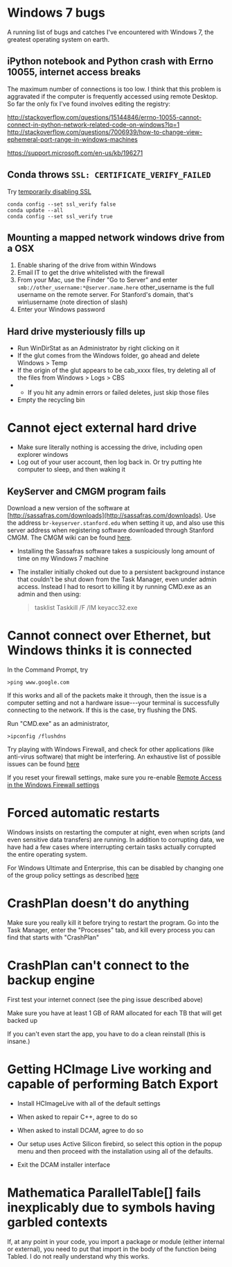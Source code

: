 # Windows 7 bugs

A running list of bugs and catches I've encountered with Windows 7, the greatest operating system on earth.

## iPython notebook and Python crash with Errno 10055, internet access breaks

The maximum number of connections is too low. I think that this problem is aggravated if the computer is frequently accessed using remote Desktop. So far the only fix I've found involves editing the registry:

http://stackoverflow.com/questions/15144846/errno-10055-cannot-connect-in-python-network-related-code-on-windows?lq=1
http://stackoverflow.com/questions/7006939/how-to-change-view-ephemeral-port-range-in-windows-machines

https://support.microsoft.com/en-us/kb/196271

## Conda throws `SSL: CERTIFICATE_VERIFY_FAILED`

Try [temporarily disabling SSL](https://github.com/conda/conda/issues/1166)

	conda config --set ssl_verify false
	conda update --all
	conda config --set ssl_verify true


## Mounting a mapped network windows drive from a OSX

1. Enable sharing of the drive from within Windows
2. Email IT to get the drive whitelisted with the firewall
3. From your Mac, use the Finder "Go to Server" and enter `smb://other_username:*@server.name.here`
		other_username is the full username on the remote server. For Stanford's domain, that's
		win\username (note direction of slash)
4. Enter your Windows password

## Hard drive mysteriously fills up

+ Run WinDirStat as an Administrator by right clicking on it
+ If the glut comes from the Windows folder, go ahead and delete Windows > Temp
+ If the origin of the glut appears to be cab_xxxx files, try deleting all of the files from Windows > Logs > CBS
+ + If you hit any admin errors or failed deletes, just skip those files
+ Empty the recycling bin

# Cannot eject external hard drive

+ Make sure literally nothing is accessing the drive, including open explorer windows
+ Log out of your user account, then log back in. Or try putting hte computer to sleep, and then waking it

## KeyServer and CMGM program fails

Download a new version of the software at [http://sassafras.com/downloads](http://sassafras.com/downloads). Use the address `br-keyserver.stanford.edu` when setting it up, and also use this server address when registering software downloaded through Stanford CMGM. The CMGM wiki can be found [here](https://medwiki.stanford.edu/display/csbfpublic/Home).

+ Installing the Sassafras software takes a suspiciously long amount of time on my Windows 7 machine
+ The installer initially choked out due to a persistent background instance that couldn't be shut down from the Task Manager, even under admin access. Instead I had to resort to killing it by running CMD.exe as an admin and then using:

    >tasklist
    >Taskkill /F /IM keyacc32.exe

# Cannot connect over Ethernet, but Windows thinks it is connected

In the Command Prompt, try

	>ping www.google.com

If this works and all of the packets make it through, then the issue is a computer setting and not a hardware issue---your terminal is successfully connecting to the network. If this is the case, try flushing the DNS.

Run "CMD.exe" as an administrator,

	>ipconfig /flushdns

Try playing with Windows Firewall, and check for other applications (like anti-virus software) that might be interfering. An exhaustive list of possible issues can be found [here](http://www.tomshardware.com/answers/id-1735863/ping-browse.html)

If you reset your firewall settings, make sure you re-enable [Remote Access in the Windows Firewall settings](howto_remote.md)

# Forced automatic restarts

Windows insists on restarting the computer at night, even when scripts (and even sensitive data transfers) are running. In addition to corrupting data, we have had a few cases where interrupting certain tasks actually corrupted the entire operating system.

For Windows Ultimate and Enterprise, this can be disabled by changing one of the group policy settings as described [here](http://www.makeuseof.com/tag/disable-forced-restarts-windows-update/)

# CrashPlan doesn't do anything

Make sure you really kill it before trying to restart the program. Go into the Task Manager, enter the "Processes" tab, and kill every process you can find that starts with "CrashPlan"

# CrashPlan can't connect to the backup engine

First test your internet connect (see the ping issue described above)

Make sure you have at least 1 GB of RAM allocated for each TB that will get backed up

If you can't even start the app, you have to do a clean reinstall (this is insane.)


# Getting HCImage Live working and capable of performing Batch Export

+ Install HCImageLive with all of the default settings

+ When asked to repair C++, agree to do so

+ When asked to install DCAM, agree to do so

+ Our setup uses Active Silicon firebird, so select this option in the popup menu and then proceed with the installation using all of the defaults.

+ Exit the DCAM installer interface


# Mathematica ParallelTable[] fails inexplicably due to symbols having garbled contexts

If, at any point in your code, you import a package or module (either internal or external), you need to put that import in the body of the function being Tabled. I do not really understand why this works.





